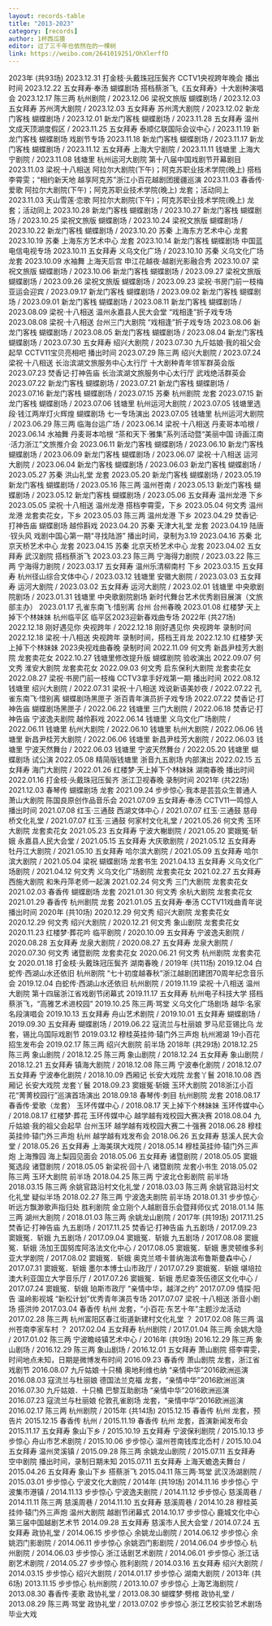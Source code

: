 ```yaml
---
layout: records-table
title: "2013-2023"
category: [records]
author: 1杯西瓜猹
editor: 过了三千年也依然在的一棵树
link: https://weibo.com/2641019251/OhXlerffD
---
```


<tr>
<td colspan="4" style="text-align: left;" class="font-weight-bold text-danger">2023年 (共93场)</td>
<tr>

<tr>
<td>2023.12.31</td>
<td>打金枝·头戴珠冠压鬓齐</td>
<td>CCTV1央视跨年晚会</td>
<td>播出时间</td>
</tr>

<tr>
<td>2023.12.22</td>
<td>五女拜寿·奉汤</td>
<td>蝴蝶剧场</td>
<td>搭档蔡浙飞,《五女拜寿》十大剧种演唱会</td>
</tr>

<tr>
<td>2023.12.17</td>
<td>陈三两</td>
<td>杭州剧院</td>
<td>/</td>
</tr>

<tr>
<td>2023.12.06</td>
<td>梁祝文旅版</td>
<td>蝴蝶剧场</td>
<td>/</td>
</tr>

<tr>
<td>2023.12.03</td>
<td>五女拜寿</td>
<td>苏州湾大剧院</td>
<td>/</td>
</tr>

<tr>
<td>2023.12.03</td>
<td>五女拜寿</td>
<td>苏州湾大剧院</td>
<td>/</td>
</tr>

<tr>
<td>2023.12.02</td>
<td>新龙门客栈</td>
<td>蝴蝶剧场</td>
<td>/</td>
</tr>

<tr>
<td>2023.12.01</td>
<td>新龙门客栈</td>
<td>蝴蝶剧场</td>
<td>/</td>
</tr>

<tr>
<td>2023.11.28</td>
<td>五女拜寿</td>
<td>温州文成天顶湖度假区</td>
<td>/</td>
</tr>

<tr>
<td>2023.11.25</td>
<td>五女拜寿</td>
<td>泰顺亿联国际会议中心</td>
<td>/</td>
</tr>

<tr>
<td>2023.11.19</td>
<td>新龙门客栈</td>
<td>蝴蝶剧场</td>
<td>戏剧节专场</td>
</tr>

<tr>
<td>2023.11.18</td>
<td>新龙门客栈</td>
<td>蝴蝶剧场</td>
<td>/</td>
</tr>

<tr>
<td>2023.11.17</td>
<td>新龙门客栈</td>
<td>蝴蝶剧场</td>
<td>/</td>
</tr>

<tr>
<td>2023.11.12</td>
<td>五女拜寿</td>
<td>上海大宁剧院</td>
<td>/</td>
</tr>

<tr>
<td>2023.11.11</td>
<td>钱塘里</td>
<td>上海大宁剧院</td>
<td>/</td>
</tr>

<tr>
<td>2023.11.08</td>
<td>钱塘里</td>
<td>杭州运河大剧院</td>
<td>第十八届中国戏剧节开幕剧目</td>
</tr>

<tr>
<td>2023.11.03</td>
<td>梁祝·十八相送</td>
<td>阿拉尔大剧院(下午)；阿克苏职业技术学院(晚上)</td>
<td>搭档李霄雯；“相约新天地 越享阿克苏”浙江小百花越剧团援疆巡演</td>
</tr>

<tr>
<td>2023.11.03</td>
<td>春香传·爱歌</td>
<td>阿拉尔大剧院(下午)；阿克苏职业技术学院(晚上)</td>
<td>龙套；活动同上</td>
</tr>

<tr>
<td>2023.11.03</td>
<td>天山雪莲·恋歌</td>
<td>阿拉尔大剧院(下午)；阿克苏职业技术学院(晚上)</td>
<td>龙套；活动同上</td>
</tr>

<tr>
<td>2023.10.28</td>
<td>新龙门客栈</td>
<td>蝴蝶剧场</td>
<td>/</td>
</tr>

<tr>
<td>2023.10.27</td>
<td>新龙门客栈</td>
<td>蝴蝶剧场</td>
<td>/</td>
</tr>

<tr>
<td>2023.10.25</td>
<td>梁祝文旅版</td>
<td>蝴蝶剧场</td>
<td>/</td>
</tr>

<tr>
<td>2023.10.24</td>
<td>梁祝文旅版</td>
<td>蝴蝶剧场</td>
<td>/</td>
</tr>

<tr>
<td>2023.10.22</td>
<td>新龙门客栈</td>
<td>蝴蝶剧场</td>
<td>/</td>
</tr>

<tr>
<td>2023.10.20</td>
<td>苏秦</td>
<td>上海东方艺术中心</td>
<td>龙套</td>
</tr>

<tr>
<td>2023.10.19</td>
<td>苏秦</td>
<td>上海东方艺术中心</td>
<td>龙套</td>
</tr>

<tr>
<td>2023.10.14</td>
<td>新龙门客栈</td>
<td>蝴蝶剧场</td>
<td>中国蓝电信电视专场</td>
</tr>

<tr>
<td>2023.10.11</td>
<td>五女拜寿</td>
<td>义乌文化广场</td>
<td>/</td>
</tr>

<tr>
<td>2023.10.10</td>
<td>苏秦</td>
<td>义乌文化广场</td>
<td>龙套</td>
</tr>

<tr>
<td>2023.10.09</td>
<td>水袖舞</td>
<td>上海天后宫</td>
<td>申江花越夜·越剧光影融合秀</td>
</tr>

<tr>
<td>2023.10.07</td>
<td>梁祝文旅版</td>
<td>蝴蝶剧场</td>
<td>/</td>
</tr>

<tr>
<td>2023.10.06</td>
<td>新龙门客栈</td>
<td>蝴蝶剧场</td>
<td>/</td>
</tr>

<tr>
<td>2023.09.27</td>
<td>梁祝文旅版</td>
<td>蝴蝶剧场</td>
<td>/</td>
</tr>

<tr>
<td>2023.09.26</td>
<td>梁祝文旅版</td>
<td>蝴蝶剧场</td>
<td>/</td>
</tr>

<tr>
<td>2023.09.23</td>
<td>梁祝·书房门前一枝梅</td>
<td>亚运会迎宾</td>
<td>/</td>
</tr>

<tr>
<td>2023.09.17</td>
<td>新龙门客栈</td>
<td>蝴蝶剧场</td>
<td>/</td>
</tr>

<tr>
<td>2023.09.02</td>
<td>新龙门客栈</td>
<td>蝴蝶剧场</td>
<td>/</td>
</tr>

<tr>
<td>2023.09.01</td>
<td>新龙门客栈</td>
<td>蝴蝶剧场</td>
<td>/</td>
</tr>

<tr>
<td>2023.08.11</td>
<td>新龙门客栈</td>
<td>蝴蝶剧场</td>
<td>/</td>
</tr>

<tr>
<td>2023.08.09</td>
<td>梁祝·十八相送</td>
<td>温州永嘉县人民大会堂</td>
<td>“戏相逢”折子戏专场</td>
</tr>

<tr>
<td>2023.08.08</td>
<td>梁祝·十八相送</td>
<td>台州三门大剧院</td>
<td>“戏相逢”折子戏专场</td>
</tr>

<tr>
<td>2023.08.06</td>
<td>新龙门客栈</td>
<td>蝴蝶剧场</td>
<td>/</td>
</tr>

<tr>
<td>2023.08.05</td>
<td>新龙门客栈</td>
<td>蝴蝶剧场</td>
<td>/</td>
</tr>

<tr>
<td>2023.08.04</td>
<td>新龙门客栈</td>
<td>蝴蝶剧场</td>
<td>/</td>
</tr>

<tr>
<td>2023.07.30</td>
<td>五女拜寿</td>
<td>绍兴大剧院</td>
<td>/</td>
</tr>

<tr>
<td>2023.07.30</td>
<td>九斤姑娘·我的祖父会起早</td>
<td>CCTV11宝贝亮相吧</td>
<td>播出时间</td>
</tr>

<tr>
<td>2023.07.29</td>
<td>陈三两</td>
<td>绍兴大剧院</td>
<td>/</td>
</tr>

<tr>
<td>2023.07.24</td>
<td>梁祝·十八相送</td>
<td>长治滨湖文旅服务中心太行厅</td>
<td>十大剧种青年领军群英会版</td>
</tr>

<tr>
<td>2023.07.23</td>
<td>焚香记·打神告庙</td>
<td>长治滨湖文旅服务中心太行厅</td>
<td>武戏绝活群英会</td>
</tr>

<tr>
<td>2023.07.22</td>
<td>新龙门客栈</td>
<td>蝴蝶剧场</td>
<td>/</td>
</tr>

<tr>
<td>2023.07.21</td>
<td>新龙门客栈</td>
<td>蝴蝶剧场</td>
<td>/</td>
</tr>

<tr>
<td>2023.07.16</td>
<td>新龙门客栈</td>
<td>蝴蝶剧场</td>
<td>/</td>
</tr>

<tr>
<td>2023.07.15</td>
<td>苏秦</td>
<td>杭州剧院</td>
<td>龙套</td>
</tr>

<tr>
<td>2023.07.15</td>
<td>新龙门客栈</td>
<td>蝴蝶剧场</td>
<td>/</td>
</tr>

<tr>
<td>2023.07.06</td>
<td>钱塘里</td>
<td>杭州运河大剧院</td>
<td>/</td>
</tr>

<tr>
<td>2023.07.05</td>
<td>钱塘里选段·钱江两岸灯火辉煌</td>
<td>蝴蝶剧场</td>
<td>七一专场演出</td>
</tr>

<tr>
<td>2023.07.05</td>
<td>钱塘里</td>
<td>杭州运河大剧院</td>
<td>/</td>
</tr>

<tr>
<td>2023.06.29</td>
<td>陈三两</td>
<td>临海台运广场</td>
<td>/</td>
</tr>

<tr>
<td>2023.06.14</td>
<td>梁祝·十八相送</td>
<td>丹麦哥本哈根</td>
<td>/</td>
</tr>

<tr>
<td>2023.06.14</td>
<td>水袖舞</td>
<td>丹麦哥本哈根</td>
<td>“茶和天下·雅集”系列活动暨“美丽中国 诗画江南·活力浙江”文旅推介会</td>
</tr>

<tr>
<td>2023.06.11</td>
<td>新龙门客栈</td>
<td>蝴蝶剧场</td>
<td>/</td>
</tr>

<tr>
<td>2023.06.10</td>
<td>新龙门客栈</td>
<td>蝴蝶剧场</td>
<td>/</td>
</tr>

<tr>
<td>2023.06.09</td>
<td>新龙门客栈</td>
<td>蝴蝶剧场</td>
<td>/</td>
</tr>

<tr>
<td>2023.06.07</td>
<td>梁祝·十八相送</td>
<td>运河大剧院</td>
<td>/</td>
</tr>

<tr>
<td>2023.06.04</td>
<td>新龙门客栈</td>
<td>蝴蝶剧场</td>
<td>/</td>
</tr>

<tr>
<td>2023.06.03</td>
<td>新龙门客栈</td>
<td>蝴蝶剧场</td>
<td>/</td>
</tr>

<tr>
<td>2023.05.27</td>
<td>苏秦</td>
<td>洪山礼堂</td>
<td>龙套</td>
</tr>

<tr>
<td>2023.05.20</td>
<td>新龙门客栈</td>
<td>蝴蝶剧场</td>
<td>/</td>
</tr>

<tr>
<td>2023.05.19</td>
<td>新龙门客栈</td>
<td>蝴蝶剧场</td>
<td>/</td>
</tr>

<tr>
<td>2023.05.16</td>
<td>陈三两</td>
<td>温州苍南</td>
<td>/</td>
</tr>

<tr>
<td>2023.05.13</td>
<td>新龙门客栈</td>
<td>蝴蝶剧场</td>
<td>/</td>
</tr>

<tr>
<td>2023.05.12</td>
<td>新龙门客栈</td>
<td>蝴蝶剧场</td>
<td>/</td>
</tr>

<tr>
<td>2023.05.06</td>
<td>五女拜寿</td>
<td>温州龙港</td>
<td>下乡</td>
</tr>

<tr>
<td>2023.05.05</td>
<td>梁祝·十八相送</td>
<td>温州龙港</td>
<td>搭档李霄雯，下乡</td>
</tr>

<tr>
<td>2023.05.04</td>
<td>何文秀</td>
<td>温州龙港</td>
<td>龙套卖花女，下乡</td>
</tr>

<tr>
<td>2023.05.03</td>
<td>陈三两</td>
<td>温州龙港</td>
<td>下乡</td>
</tr>

<tr>
<td>2023.04.29</td>
<td>焚香记·打神告庙</td>
<td>蝴蝶剧场</td>
<td>越伶斟戏</td>
</tr>

<tr>
<td>2023.04.20</td>
<td>苏秦</td>
<td>天津大礼堂</td>
<td>龙套</td>
</tr>

<tr>
<td>2023.04.19</td>
<td>陆唐·钗头风</td>
<td>戏剧中国心第一期“寻找陆游”</td>
<td>播出时间，录制为3.19</td>
</tr>

<tr>
<td>2023.04.16</td>
<td>苏秦</td>
<td>北京天桥艺术中心</td>
<td>龙套</td>
</tr>

<tr>
<td>2023.04.15</td>
<td>苏秦</td>
<td>北京天桥艺术中心</td>
<td>龙套</td>
</tr>

<tr>
<td>2023.04.02</td>
<td>五女拜寿</td>
<td>武汉剧院</td>
<td>搭档蔡浙飞</td>
</tr>

<tr>
<td>2023.03.23</td>
<td>陈三两</td>
<td>宁海得力剧院</td>
<td>/</td>
</tr>

<tr>
<td>2023.03.22</td>
<td>陈三两</td>
<td>宁海得力剧院</td>
<td>/</td>
</tr>

<tr>
<td>2023.03.17</td>
<td>五女拜寿</td>
<td>温州乐清柳南村</td>
<td>下乡</td>
</tr>

<tr>
<td>2023.03.15</td>
<td>五女拜寿</td>
<td>杭州径山综合文体中心</td>
<td>/</td>
</tr>

<tr>
<td>2023.03.12</td>
<td>钱塘里</td>
<td>安徽大剧院</td>
<td>/</td>
</tr>

<tr>
<td>2023.03.03</td>
<td>五女拜寿</td>
<td>运河大剧院</td>
<td>/</td>
</tr>

<tr>
<td>2023.03.02</td>
<td>五女拜寿</td>
<td>运河大剧院</td>
<td>/</td>
</tr>

<tr>
<td>2023.02.01</td>
<td>钱塘里</td>
<td>中央歌剧院剧场</td>
<td>/</td>
</tr>

<tr>
<td>2023.01.31</td>
<td>钱塘里</td>
<td>中央歌剧院剧场</td>
<td>新时代舞台艺术优秀剧目展演（文旅部主办）</td>
</tr>

<tr>
<td>2023.01.17</td>
<td>孔雀东南飞·惜别离</td>
<td>台州</td>
<td>台州春晚</td>
</tr>

<tr>
<td>2023.01.08</td>
<td>红楼梦·天上掉下个林妹妹</td>
<td>杭州临平区</td>
<td>临平区2023迎新春戏曲专场</td>
</tr>


<tr>
<td colspan="4" style="text-align: left;" class="font-weight-bold text-danger">2022年 (共27场)</td>
<tr>

<tr>
<td>2022.12.18</td>
<td>刚好遇见你</td>
<td>央视跨年</td>
<td>/</td>
</tr>

<tr>
<td>2022.12.18</td>
<td>刚好遇见你</td>
<td>央视跨年</td>
<td>录制时间</td>
</tr>

<tr>
<td>2022.12.18</td>
<td>梁祝·十八相送</td>
<td>央视跨年</td>
<td>录制时间，搭档王肖龙</td>
</tr>

<tr>
<td>2022.12.10</td>
<td>红楼梦·天上掉下个林妹妹</td>
<td>2023央视戏曲春晚</td>
<td>录制时间</td>
</tr>

<tr>
<td>2022.11.09</td>
<td>何文秀</td>
<td>新昌尹桂芳大剧院</td>
<td>龙套卖花女</td>
</tr>

<tr>
<td>2022.10.27</td>
<td>钱塘里修改提升版</td>
<td>蝴蝶剧院</td>
<td>验收演出</td>
</tr>

<tr>
<td>2022.09.07</td>
<td>何文秀</td>
<td>淮安大剧院</td>
<td>龙套卖花女</td>
</tr>

<tr>
<td>2022.09.03</td>
<td>何文秀</td>
<td>启东保利大剧院</td>
<td>龙套卖花女</td>
</tr>

<tr>
<td>2022.08.27</td>
<td>梁祝·书房门前一枝梅</td>
<td>CCTV3拿手好戏第一期</td>
<td>播出时间</td>
</tr>

<tr>
<td>2022.08.12</td>
<td>钱塘里</td>
<td>绍兴大剧院</td>
<td>/</td>
</tr>

<tr>
<td>2022.07.31</td>
<td>梁祝·十八相送</td>
<td>戏说新语美妙夜</td>
<td>/</td>
</tr>

<tr>
<td>2022.07.22</td>
<td>孔雀东南飞·惜别离</td>
<td>蝴蝶剧场黑匣子</td>
<td>浙百青年演员折子戏专场</td>
</tr>

<tr>
<td>2022.07.22</td>
<td>焚香记·打神告庙</td>
<td>蝴蝶剧场黑匣子</td>
<td>/</td>
</tr>

<tr>
<td>2022.06.22</td>
<td>钱塘里</td>
<td>三门大剧院</td>
<td>/</td>
</tr>

<tr>
<td>2022.06.18</td>
<td>焚香记·打神告庙</td>
<td>宁波逸夫剧院</td>
<td>越伶斟戏</td>
</tr>

<tr>
<td>2022.06.14</td>
<td>钱塘里</td>
<td>义乌文化广场剧院</td>
<td>/</td>
</tr>

<tr>
<td>2022.06.11</td>
<td>钱塘里</td>
<td>杭州大剧院</td>
<td>/</td>
</tr>

<tr>
<td>2022.06.10</td>
<td>钱塘里</td>
<td>杭州大剧院</td>
<td>/</td>
</tr>

<tr>
<td>2022.06.06</td>
<td>钱塘里</td>
<td>新昌尹桂芳大剧院</td>
<td>/</td>
</tr>

<tr>
<td>2022.06.06</td>
<td>钱塘里</td>
<td>新昌尹桂芳大剧院</td>
<td>/</td>
</tr>

<tr>
<td>2022.06.03</td>
<td>钱塘里</td>
<td>宁波天然舞台</td>
<td>/</td>
</tr>

<tr>
<td>2022.06.03</td>
<td>钱塘里</td>
<td>宁波天然舞台</td>
<td>/</td>
</tr>

<tr>
<td>2022.05.20</td>
<td>钱塘里</td>
<td>蝴蝶剧场</td>
<td>试公演</td>
</tr>

<tr>
<td>2022.05.08</td>
<td>精简版钱塘里</td>
<td>浙音九五剧场</td>
<td>内部演出</td>
</tr>

<tr>
<td>2022.02.15</td>
<td>五女拜寿</td>
<td>海门大剧院</td>
<td>/</td>
</tr>

<tr>
<td>2022.01.26</td>
<td>红楼梦·天上掉下个林妹妹</td>
<td>湖南春晚</td>
<td>播出时间</td>
</tr>

<tr>
<td>2022.01.16</td>
<td>打金枝·头戴珠冠压鬓齐</td>
<td>浙江卫视春晚</td>
<td>录制时间</td>
</tr>


<tr>
<td colspan="4" style="text-align: left;" class="font-weight-bold text-danger">2021年 (共22场)</td>
<tr>

<tr>
<td>2021.12.03</td>
<td>春琴传</td>
<td>蝴蝶剧场</td>
<td>龙套</td>
</tr>

<tr>
<td>2021.09.24</td>
<td>步步惊心·我本是芸芸众生普通人</td>
<td>萧山大剧院</td>
<td>陈国良原创作品音乐会</td>
</tr>

<tr>
<td>2021.07.09</td>
<td>五女拜寿·奉汤</td>
<td>CCTV11一鸣惊人</td>
<td>播出时间</td>
</tr>

<tr>
<td>2021.07.08</td>
<td>红玉·三通鼓</td>
<td>西湖文体中心</td>
<td>/</td>
</tr>

<tr>
<td>2021.07.07</td>
<td>红玉·三通鼓</td>
<td>慈母桥文化礼堂</td>
<td>/</td>
</tr>

<tr>
<td>2021.07.07</td>
<td>红玉·三通鼓</td>
<td>何家村文化礼堂</td>
<td>/</td>
</tr>

<tr>
<td>2021.05.26</td>
<td>何文秀</td>
<td>玉环大剧院</td>
<td>龙套卖花女</td>
</tr>

<tr>
<td>2021.05.23</td>
<td>五女拜寿</td>
<td>宁波大榭剧院</td>
<td>/</td>
</tr>

<tr>
<td>2021.05.20</td>
<td>窦娥冤·斩娥</td>
<td>永嘉县人民大会堂</td>
<td>/</td>
</tr>

<tr>
<td>2021.05.15</td>
<td>五女拜寿</td>
<td>大庆歌剧院</td>
<td>/</td>
</tr>

<tr>
<td>2021.05.12</td>
<td>五女拜寿</td>
<td>牡丹江大剧院</td>
<td>/</td>
</tr>

<tr>
<td>2021.05.10</td>
<td>五女拜寿</td>
<td>哈尔滨大剧院</td>
<td>/</td>
</tr>

<tr>
<td>2021.05.09</td>
<td>五女拜寿</td>
<td>哈尔滨大剧院</td>
<td>/</td>
</tr>

<tr>
<td>2021.05.04</td>
<td>梁祝</td>
<td>蝴蝶剧场</td>
<td>龙套书生</td>
</tr>

<tr>
<td>2021.04.13</td>
<td>五女拜寿</td>
<td>义乌文化广场剧院</td>
<td>/</td>
</tr>

<tr>
<td>2021.04.12</td>
<td>何文秀</td>
<td>义乌文化广场剧院</td>
<td>龙套卖花女</td>
</tr>

<tr>
<td>2021.02.27</td>
<td>五女拜寿</td>
<td>西施大剧院</td>
<td>和朱丹萍老师一起演</td>
</tr>

<tr>
<td>2021.02.24</td>
<td>何文秀</td>
<td>三门大剧院</td>
<td>龙套卖花女</td>
</tr>

<tr>
<td>2021.02.03</td>
<td>春香传</td>
<td>蝴蝶剧场</td>
<td>龙套</td>
</tr>

<tr>
<td>2021.01.30</td>
<td>何文秀</td>
<td>余杭大剧院</td>
<td>龙套卖花女</td>
</tr>

<tr>
<td>2021.01.29</td>
<td>春香传</td>
<td>杭州剧院</td>
<td>龙套</td>
</tr>

<tr>
<td>2021.01.05</td>
<td>五女拜寿·奉汤</td>
<td>CCTV11戏曲青年说</td>
<td>播出时间</td>
</tr>


<tr>
<td colspan="4" style="text-align: left;" class="font-weight-bold text-danger">2020年 (共10场)</td>
<tr>

<tr>
<td>2020.12.29</td>
<td>何文秀</td>
<td>绍兴大剧院</td>
<td>龙套卖花女</td>
</tr>

<tr>
<td>2020.12.29</td>
<td>何文秀</td>
<td>绍兴大剧院</td>
<td>/</td>
</tr>

<tr>
<td>2020.12.21</td>
<td>何文秀</td>
<td>象山剧院</td>
<td>龙套卖花女</td>
</tr>

<tr>
<td>2020.11.23</td>
<td>红楼梦·葬花吟</td>
<td>临平剧院</td>
<td>/</td>
</tr>

<tr>
<td>2020.10.09</td>
<td>五女拜寿</td>
<td>宁波逸夫剧院</td>
<td>/</td>
</tr>

<tr>
<td>2020.08.28</td>
<td>五女拜寿</td>
<td>龙泉大剧院</td>
<td>/</td>
</tr>

<tr>
<td>2020.08.27</td>
<td>五女拜寿</td>
<td>龙泉大剧院</td>
<td>/</td>
</tr>

<tr>
<td>2020.07.30</td>
<td>何文秀</td>
<td>诸暨剧院</td>
<td>龙套卖花女</td>
</tr>

<tr>
<td>2020.06.21</td>
<td>何文秀</td>
<td>杭州剧院</td>
<td>龙套卖花女</td>
</tr>

<tr>
<td>2020.01.18</td>
<td>打金枝·头戴珠冠压鬓齐</td>
<td>湖南春晚</td>
<td>/</td>
</tr>


<tr>
<td colspan="4" style="text-align: left;" class="font-weight-bold text-danger">2019年 (共11场)</td>
<tr>

<tr>
<td>2019.12.04</td>
<td>白蛇传·西湖山水还依旧</td>
<td>杭州剧院</td>
<td>“七十初度越春秋”浙江越剧团建团70周年纪念音乐会</td>
</tr>

<tr>
<td>2019.12.04</td>
<td>白蛇传·西湖山水还依旧</td>
<td>杭州剧院</td>
<td>/</td>
</tr>

<tr>
<td>2019.11.19</td>
<td>梁祝·十八相送</td>
<td>温州大剧院</td>
<td>第十四届浙江省戏剧节闭幕式</td>
</tr>

<tr>
<td>2019.11.17</td>
<td>五女拜寿</td>
<td>杭州电子科技大学</td>
<td>搭档蔡浙飞，“高雅艺术进校园”</td>
</tr>

<tr>
<td>2019.10.25</td>
<td>陈三两·骂堂</td>
<td>义乌文化广场剧场</td>
<td>越华·名家名段演唱会</td>
</tr>

<tr>
<td>2019.10.13</td>
<td>五女拜寿</td>
<td>舟山艺术剧院</td>
<td>/</td>
</tr>

<tr>
<td>2019.10.01</td>
<td>五女拜寿</td>
<td>蝴蝶剧场</td>
<td>/</td>
</tr>

<tr>
<td>2019.09.30</td>
<td>五女拜寿</td>
<td>蝴蝶剧场</td>
<td>/</td>
</tr>

<tr>
<td>2019.06.22</td>
<td>寇流兰与杜丽娘</td>
<td>罗马尼亚锡比乌</td>
<td>龙套，锡比乌国际戏剧节</td>
</tr>

<tr>
<td>2019.03.12</td>
<td>穆桂英挂帅·辕门外三声炮</td>
<td>杭州湘湖</td>
<td>19小百花招生发布会</td>
</tr>

<tr>
<td>2019.02.17</td>
<td>陈三两</td>
<td>绍兴大剧院</td>
<td>前半场</td>
</tr>


<tr>
<td colspan="4" style="text-align: left;" class="font-weight-bold text-danger">2018年 (共29场)</td>
<tr>

<tr>
<td>2018.12.25</td>
<td>陈三两</td>
<td>象山剧院</td>
<td>/</td>
</tr>

<tr>
<td>2018.12.25</td>
<td>陈三两</td>
<td>象山剧院</td>
<td>/</td>
</tr>

<tr>
<td>2018.12.24</td>
<td>五女拜寿</td>
<td>象山剧院</td>
<td>/</td>
</tr>

<tr>
<td>2018.12.21</td>
<td>五女拜寿</td>
<td>镇海大剧院</td>
<td>/</td>
</tr>

<tr>
<td>2018.12.08</td>
<td>陈三两</td>
<td>宁波奉化剧院</td>
<td>/</td>
</tr>

<tr>
<td>2018.12.07</td>
<td>五女拜寿</td>
<td>宁波奉化剧院</td>
<td>/</td>
</tr>

<tr>
<td>2018.10.09</td>
<td>西厢记</td>
<td>长安大戏院</td>
<td>龙套丫鬟</td>
</tr>

<tr>
<td>2018.10.08</td>
<td>西厢记</td>
<td>长安大戏院</td>
<td>龙套丫鬟</td>
</tr>

<tr>
<td>2018.09.23</td>
<td>窦娥冤·斩娥</td>
<td>玉环大剧院</td>
<td>2018浙江小百花“菁菁校园行”巡演首场演出</td>
</tr>

<tr>
<td>2018.09.18</td>
<td>春琴传·刺目</td>
<td>杭州剧院</td>
<td>龙套</td>
</tr>

<tr>
<td>2018.08.17</td>
<td>春香传·爱歌（龙套）</td>
<td>玉环传媒中心</td>
<td>/</td>
</tr>

<tr>
<td>2018.08.17</td>
<td>天上掉下个林妹妹</td>
<td>玉环传媒中心</td>
<td>/</td>
</tr>

<tr>
<td>2018.08.17</td>
<td>红楼梦·葬花</td>
<td>玉环传媒中心</td>
<td>越学越有戏校园大赛决赛</td>
</tr>

<tr>
<td>2018.08.04</td>
<td>九斤姑娘·我的祖父会起早</td>
<td>台州玉环</td>
<td>越学越有戏校园大赛二十强赛</td>
</tr>

<tr>
<td>2018.06.28</td>
<td>穆桂英挂帅·辕门外三声炮</td>
<td>杭州</td>
<td>越学越有戏发布会</td>
</tr>

<tr>
<td>2018.06.26</td>
<td>五女拜寿</td>
<td>慈溪人民大会堂</td>
<td>/</td>
</tr>

<tr>
<td>2018.05.26</td>
<td>五女拜寿</td>
<td>上海美琪大戏院</td>
<td>/</td>
</tr>

<tr>
<td>2018.05.14</td>
<td>穆桂英挂帅·辕门外三声炮</td>
<td>上海豫园</td>
<td>海上梨园见面会</td>
</tr>

<tr>
<td>2018.05.06</td>
<td>五女拜寿</td>
<td>诸暨剧院</td>
<td>/</td>
</tr>

<tr>
<td>2018.05.05</td>
<td>窦娥冤选段</td>
<td>诸暨剧院</td>
<td>/</td>
</tr>

<tr>
<td>2018.05.05</td>
<td>新梁祝·回十八</td>
<td>诸暨剧院</td>
<td>龙套小书生</td>
</tr>

<tr>
<td>2018.05.02</td>
<td>陈三两</td>
<td>玉环大剧院</td>
<td>前半场</td>
</tr>

<tr>
<td>2018.04.25</td>
<td>陈三两</td>
<td>宁波北仓影剧院</td>
<td>前半场</td>
</tr>

<tr>
<td>2018.03.15</td>
<td>陈三两</td>
<td>余姚官路沿村文化礼堂</td>
<td>/</td>
</tr>

<tr>
<td>2018.03.03</td>
<td>陈三两</td>
<td>余姚官路沿村文化礼堂</td>
<td>疑似半场</td>
</tr>

<tr>
<td>2018.02.27</td>
<td>陈三两</td>
<td>宁波逸夫剧院</td>
<td>前半场</td>
</tr>

<tr>
<td>2018.01.31</td>
<td>步步惊心·听远方飘渺歌声指归处</td>
<td>胜利剧院</td>
<td>金立刚个人越剧音乐会暨拜师仪式</td>
</tr>

<tr>
<td>2018.01.14</td>
<td>陈三两</td>
<td>湖州大剧院</td>
<td>/</td>
</tr>

<tr>
<td>2018.01.03</td>
<td>陈三两</td>
<td>余姚龙山剧院</td>
<td>/</td>
</tr>


<tr>
<td colspan="4" style="text-align: left;" class="font-weight-bold text-danger">2017年 (共19场)</td>
<tr>

<tr>
<td>2017.11.25</td>
<td>焚香记·打神告庙</td>
<td>九五剧场</td>
<td>/</td>
</tr>

<tr>
<td>2017.11.25</td>
<td>焚香记·打神告庙</td>
<td>九五剧场</td>
<td>/</td>
</tr>

<tr>
<td>2017.09.23</td>
<td>窦娥冤．斩娥</td>
<td>九五剧场</td>
<td>/</td>
</tr>

<tr>
<td>2017.09.04</td>
<td>窦娥冤．斩娥</td>
<td>九五剧场</td>
<td>/</td>
</tr>

<tr>
<td>2017.08.08</td>
<td>窦娥冤．斩娥</td>
<td>汤加王国努库阿洛法文化中心</td>
<td>/</td>
</tr>

<tr>
<td>2017.08.05</td>
<td>窦娥冤．斩娥</td>
<td>惠灵顿维多利亚大学剧院</td>
<td>/</td>
</tr>

<tr>
<td>2017.08.02</td>
<td>窦娥冤．斩娥</td>
<td>奥克兰塔卡普纳海滨布鲁斯曼森中心</td>
<td>/</td>
</tr>

<tr>
<td>2017.07.31</td>
<td>窦娥冤．斩娥</td>
<td>墨尔本博士山市政厅</td>
<td>/</td>
</tr>

<tr>
<td>2017.07.29</td>
<td>窦娥冤．斩娥</td>
<td>堪培拉澳大利亚国立大学音乐厅</td>
<td>/</td>
</tr>

<tr>
<td>2017.07.26</td>
<td>窦娥冤．斩娥</td>
<td>悉尼查茨伍德区文化中心</td>
<td>/</td>
</tr>

<tr>
<td>2017.07.24</td>
<td>窦娥冤．斩娥</td>
<td>珀斯市政厅</td>
<td>“亲情中华，越洋之约”</td>
</tr>

<tr>
<td>2017.07.09</td>
<td>情探·阳告</td>
<td>温岭影视城</td>
<td>“新松计划”优秀青年演员专场</td>
</tr>

<tr>
<td>2017.07.07</td>
<td>梁祝·十八相送</td>
<td>浙音小剧场</td>
<td>搭洪帅</td>
</tr>

<tr>
<td>2017.03.04</td>
<td>春香传</td>
<td>杭州</td>
<td>龙套，“小百花·东艺十年”主题沙龙活动</td>
</tr>

<tr>
<td>2017.02.28</td>
<td>陈三两</td>
<td>杭州富阳区春江街道新建村文化礼堂</td>
<td>？</td>
</tr>

<tr>
<td>2017.02.08</td>
<td>陈三两</td>
<td>温州苍南李家车村</td>
<td>？</td>
</tr>

<tr>
<td>2017.02.04</td>
<td>五女拜寿</td>
<td>杭州剧院</td>
<td>/</td>
</tr>

<tr>
<td>2017.01.04</td>
<td>陈三两</td>
<td>余姚大隐</td>
<td>/</td>
</tr>

<tr>
<td>2017.01.02</td>
<td>陈三两</td>
<td>宁波瞻岐镇艺术中心</td>
<td>/</td>
</tr>


<tr>
<td colspan="4" style="text-align: left;" class="font-weight-bold text-danger">2016年 (共9场)</td>
<tr>

<tr>
<td>2016.12.29</td>
<td>陈三两</td>
<td>象山剧场</td>
<td>/</td>
</tr>

<tr>
<td>2016.12.29</td>
<td>陈三两</td>
<td>象山剧场</td>
<td>/</td>
</tr>

<tr>
<td>2016.12.01</td>
<td>五女拜寿</td>
<td>萧山剧院</td>
<td>搭李霄雯，时间地点未知，日期是微博发布时间</td>
</tr>

<tr>
<td>2016.09.23</td>
<td>春香传</td>
<td>萧山剧院</td>
<td>龙套，浙江省戏剧节</td>
</tr>

<tr>
<td>2016.08.07</td>
<td>九斤姑娘·十只桶</td>
<td>奥地利维也纳</td>
<td>“亲情中华”2016欧洲巡演</td>
</tr>

<tr>
<td>2016.08.03</td>
<td>寇流兰与杜丽娘</td>
<td>德国法兰克福</td>
<td>龙套，“亲情中华”2016欧洲巡演</td>
</tr>

<tr>
<td>2016.07.30</td>
<td>九斤姑娘．十只桶</td>
<td>巴黎互助剧场</td>
<td>“亲情中华”2016欧洲巡演</td>
</tr>

<tr>
<td>2016.07.23</td>
<td>寇流兰与杜丽娘</td>
<td>伦敦孔雀剧场</td>
<td>龙套，“亲情中华”2016欧洲巡演</td>
</tr>

<tr>
<td>2016.02.17</td>
<td>陈三两</td>
<td>杭州剧院</td>
<td>/</td>
</tr>


<tr>
<td colspan="4" style="text-align: left;" class="font-weight-bold text-danger">2015年 (共14场)</td>
<tr>

<tr>
<td>2015.12.15</td>
<td>春香传</td>
<td>杭州</td>
<td>龙套，预告片</td>
</tr>

<tr>
<td>2015.12.15</td>
<td>春香传</td>
<td>杭州</td>
<td>/</td>
</tr>

<tr>
<td>2015.11.19</td>
<td>春香传</td>
<td>杭州</td>
<td>龙套，首演新闻发布会</td>
</tr>

<tr>
<td>2015.11.17</td>
<td>五女拜寿</td>
<td>象山下乡</td>
<td>/</td>
</tr>

<tr>
<td>2015.10.19</td>
<td>五女拜寿</td>
<td>宁波保利剧院</td>
<td>/</td>
</tr>

<tr>
<td>2015.10.13</td>
<td>步步惊心</td>
<td>舟山市艺术剧院</td>
<td>/</td>
</tr>

<tr>
<td>2015.10.06</td>
<td>步步惊心</td>
<td>温州苍南钱库北岙村</td>
<td>/</td>
</tr>

<tr>
<td>2015.10.04</td>
<td>五女拜寿</td>
<td>温州灵溪镇</td>
<td>/</td>
</tr>

<tr>
<td>2015.09.28</td>
<td>陈三两</td>
<td>余姚龙山剧院</td>
<td>/</td>
</tr>

<tr>
<td>2015.07.11</td>
<td>五女拜寿</td>
<td>空中剧院</td>
<td>播出时间，录制日期未知</td>
</tr>

<tr>
<td>2015.07.11</td>
<td>五女拜寿</td>
<td>上海天蟾逸夫舞台</td>
<td>/</td>
</tr>

<tr>
<td>2015.04.26</td>
<td>五女拜寿</td>
<td>象山下乡</td>
<td>搭蔡浙飞</td>
</tr>

<tr>
<td>2015.04.11</td>
<td>陈三两·骂堂</td>
<td>武汉汤湖剧院</td>
<td>/</td>
</tr>

<tr>
<td>2015.03.01</td>
<td>步步惊心</td>
<td>宁波文化大剧院</td>
<td>/</td>
</tr>


<tr>
<td colspan="4" style="text-align: left;" class="font-weight-bold text-danger">2014年 (共19场)</td>
<tr>

<tr>
<td>2014.11.16</td>
<td>步步惊心</td>
<td>宁波集市港镇</td>
<td>/</td>
</tr>

<tr>
<td>2014.11.13</td>
<td>步步惊心</td>
<td>宁波逸夫剧院</td>
<td>/</td>
</tr>

<tr>
<td>2014.11.12</td>
<td>步步惊心</td>
<td>慈溪周巷</td>
<td>/</td>
</tr>

<tr>
<td>2014.11.11</td>
<td>陈三两</td>
<td>慈溪周巷</td>
<td>/</td>
</tr>

<tr>
<td>2014.11.10</td>
<td>五女拜寿</td>
<td>慈溪周巷</td>
<td>/</td>
</tr>

<tr>
<td>2014.10.28</td>
<td>穆桂英挂帅·辕门外三声炮</td>
<td>温州大剧院</td>
<td>越剧节闭幕式</td>
</tr>

<tr>
<td>2014.10.17</td>
<td>步步惊心</td>
<td>鹿城文化中心</td>
<td>第三届中国越剧艺术节</td>
</tr>

<tr>
<td>2014.09.28</td>
<td>五女拜寿</td>
<td>慈溪市人民大会堂</td>
<td>/</td>
</tr>

<tr>
<td>2014.07.24</td>
<td>五女拜寿</td>
<td>政协礼堂</td>
<td>/</td>
</tr>

<tr>
<td>2014.06.15</td>
<td>步步惊心</td>
<td>余姚龙山剧院</td>
<td>/</td>
</tr>

<tr>
<td>2014.06.12</td>
<td>步步惊心</td>
<td>余姚泗门影剧院</td>
<td>/</td>
</tr>

<tr>
<td>2014.06.11</td>
<td>步步惊心</td>
<td>余姚泗门影剧院</td>
<td>/</td>
</tr>

<tr>
<td>2014.06.04</td>
<td>步步惊心</td>
<td>杭州剧院</td>
<td>/</td>
</tr>

<tr>
<td>2014.06.03</td>
<td>步步惊心</td>
<td>浙江话剧艺术剧院</td>
<td>/</td>
</tr>

<tr>
<td>2014.06.01</td>
<td>步步惊心</td>
<td>浙江话剧艺术剧院</td>
<td>/</td>
</tr>

<tr>
<td>2014.05.27</td>
<td>步步惊心</td>
<td>胜利剧院</td>
<td>/</td>
</tr>

<tr>
<td>2014.03.16</td>
<td>五女拜寿</td>
<td>绍兴大剧院</td>
<td>/</td>
</tr>

<tr>
<td>2014.03.15</td>
<td>步步惊心</td>
<td>绍兴大剧院</td>
<td>/</td>
</tr>

<tr>
<td>2014.01.17</td>
<td>步步惊心</td>
<td>湖南大剧院</td>
<td>/</td>
</tr>


<tr>
<td colspan="4" style="text-align: left;" class="font-weight-bold text-danger">2013年 (共6场)</td>
<tr>

<tr>
<td>2013.11.15</td>
<td>步步惊心</td>
<td>杭州剧院</td>
<td>/</td>
</tr>

<tr>
<td>2013.10.07</td>
<td>步步惊心</td>
<td>上海艺海剧院</td>
<td>/</td>
</tr>

<tr>
<td>2013.08.30</td>
<td>春香传·麦歌</td>
<td>政协礼堂</td>
<td>/</td>
</tr>

<tr>
<td>2013.08.30</td>
<td>蝴蝶梦·劈棺</td>
<td>政协礼堂</td>
<td>/</td>
</tr>

<tr>
<td>2013.08.29</td>
<td>陈三两·骂堂</td>
<td>政协礼堂</td>
<td>/</td>
</tr>

<tr>
<td>2013.07.02</td>
<td>步步惊心</td>
<td>浙江艺校实验艺术剧场</td>
<td>毕业大戏</td>
</tr>

